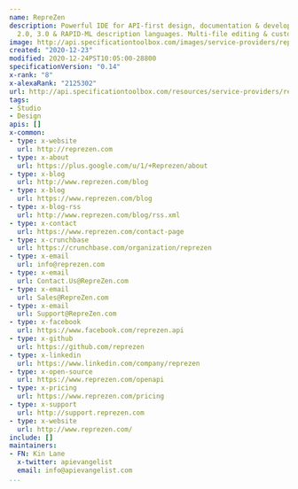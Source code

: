 ```yaml
---
name: RepreZen
description: Powerful IDE for API-first design, documentation & development w/ Swagger-OpenAPI
  2.0, 3.0 & RAPID-ML description languages. Multi-file editing & custom codegen
image: http://api.specificationtoolbox.com/images/service-providers/reprezen-api-studio.jpg
created: "2020-12-23"
modified: 2020-12-24PST10:05:00-28800
specificationVersion: "0.14"
x-rank: "8"
x-alexaRank: "2125302"
url: http://api.specificationtoolbox.com/resources/service-providers/reprezen-api-studio/
tags:
- Studio
- Design
apis: []
x-common:
- type: x-website
  url: http://reprezen.com
- type: x-about
  url: https://plus.google.com/u/1/+Reprezen/about
- type: x-blog
  url: http://www.reprezen.com/blog
- type: x-blog
  url: https://www.reprezen.com/blog
- type: x-blog-rss
  url: http://www.reprezen.com/blog/rss.xml
- type: x-contact
  url: https://www.reprezen.com/contact-page
- type: x-crunchbase
  url: https://crunchbase.com/organization/reprezen
- type: x-email
  url: info@reprezen.com
- type: x-email
  url: Contact.Us@RepreZen.com
- type: x-email
  url: Sales@RepreZen.com
- type: x-email
  url: Support@RepreZen.com
- type: x-facebook
  url: https://www.facebook.com/reprezen.api
- type: x-github
  url: https://github.com/reprezen
- type: x-linkedin
  url: https://www.linkedin.com/company/reprezen
- type: x-open-source
  url: https://www.reprezen.com/openapi
- type: x-pricing
  url: https://www.reprezen.com/pricing
- type: x-support
  url: http://support.reprezen.com
- type: x-website
  url: http://www.reprezen.com/
include: []
maintainers:
- FN: Kin Lane
  x-twitter: apievangelist
  email: info@apievangelist.com
...
```

